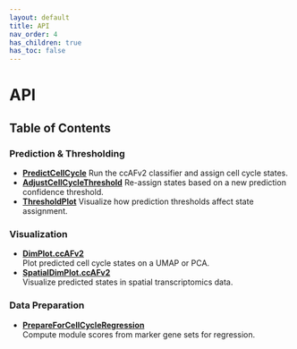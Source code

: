 ```yaml
---
layout: default
title: API
nav_order: 4
has_children: true
has_toc: false
---
```


# API

## Table of Contents

### Prediction & Thresholding
  - **[PredictCellCycle](https://plaisier-lab.github.io/ccafv2_R/src/PredictCellCycle.html)**
    Run the ccAFv2 classifier and assign cell cycle states.
  - **[AdjustCellCycleThreshold](https://plaisier-lab.github.io/ccafv2_R/src/adjustcellcyclethreshold.html)**
    Re-assign states based on a new prediction confidence threshold.
  - **[ThresholdPlot](https://plaisier-lab.github.io/ccafv2_R/src/thresholdplot.html)**
    Visualize how prediction thresholds affect state assignment.

### Visualization
  - **[DimPlot.ccAFv2](https://plaisier-lab.github.io/ccafv2_R/src/dimplotccafv2.html)**  
    Plot predicted cell cycle states on a UMAP or PCA.
  - **[SpatialDimPlot.ccAFv2](https://plaisier-lab.github.io/ccafv2_R/src/spatialdimplotccafv2.html)**  
    Visualize predicted states in spatial transcriptomics data.

### Data Preparation
  -  **[PrepareForCellCycleRegression](https://plaisier-lab.github.io/ccafv2_R/src/prepareforcellcycleregression.html)**  
    Compute module scores from marker gene sets for regression.
